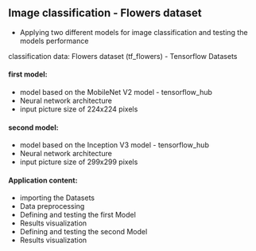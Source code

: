 ## Image classification - Flowers dataset

- Applying two different models for image classification and testing the models performance

classification data:
Flowers dataset (tf_flowers) - Tensorflow Datasets

#### first model:
- model based on the MobileNet V2 model - tensorflow_hub
- Neural network architecture
- input picture size of 224x224 pixels

#### second model:
- model based on the Inception V3 model - tensorflow_hub
- Neural network architecture
- input picture size of 299x299 pixels

#### Application content:
- importing the Datasets
- Data preprocessing
- Defining and testing the first Model
- Results visualization
- Defining and testing the second Model
- Results visualization
